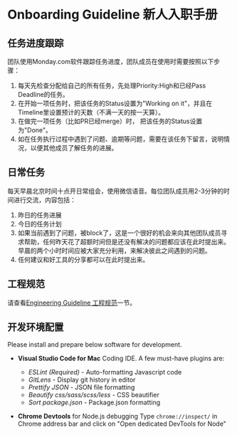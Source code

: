 # Onboarding Guideline 新人入职手册

## 任务进度跟踪
团队使用Monday.com软件跟踪任务进度，团队成员在使用时需要按照以下步骤：
1. 每天先检查分配给自己的所有任务，先处理Priority:High和已经Pass Deadline的任务。
1. 在开始一项任务时，把该任务的Status设置为"Working on it"，并且在Timeline里设置预计的天数（不满一天的按一天算）。
1. 在做完一项任务（比如PR已经merge）时， 把该任务的Status设置为"Done"。
1. 如在任务执行过程中遇到了问题、逾期等问题，需要在该任务下留言，说明情况，以便其他成员了解任务的进展。

## 日常任务
每天早晨北京时间十点开日常组会，使用微信语音。每位团队成员用2-3分钟的时间进行交流，内容包括：
1. 昨日的任务进展
1. 今日的任务计划
1. 如果当前遇到了问题，被block了，这是一个很好的机会来向其他团队成员寻求帮助，任何昨天花了超额时间但是还没有解决的问题都应该在此时提出来。早晨的两个小时时间应被大家充分利用，来解决彼此之间遇到的问题。
1. 任何建议和好工具的分享都可以在此时提出来。

## 工程规范
请查看[Engineering Guideline 工程规范](./engineering.md)一节。

## 开发环境配置
Please install and prepare below software for development.

* __Visual Studio Code for Mac__ Coding IDE. A few must-have plugins are:
    * *ESLint (Required)* - Auto-formatting Javascript code 
    * *GitLens* - Display git history in editor
    * *Prettify JSON* - JSON file formatting
    * *Beautify css/sass/scss/less* - CSS beautifier
    * *Sort package.json* - Package.json formatting

* __Chrome Devtools__ for Node.js debugging
Type `chrome://inspect/` in Chrome address bar and click on "Open dedicated DevTools for Node"